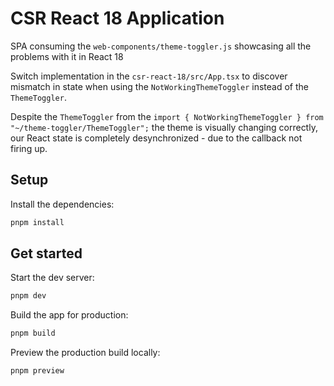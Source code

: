 # CSR React 18 Application

SPA consuming the `web-components/theme-toggler.js` showcasing all the problems with it in React 18

Switch implementation in the `csr-react-18/src/App.tsx` to discover mismatch in state when using the `NotWorkingThemeToggler` instead of the `ThemeToggler`.

Despite the `ThemeToggler` from the `import { NotWorkingThemeToggler } from "~/theme-toggler/ThemeToggler";` the theme is visually changing correctly, our React state is completely desynchronized - due to the callback not firing up.

## Setup

Install the dependencies:

```bash
pnpm install
```

## Get started

Start the dev server:

```bash
pnpm dev
```

Build the app for production:

```bash
pnpm build
```

Preview the production build locally:

```bash
pnpm preview
```
